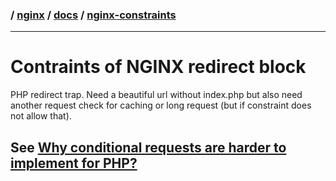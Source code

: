 ### / [nginx](./../../) / [docs](./../) / [nginx-constraints](./)

-----------------------------------------------------------------------------------

# Contraints of NGINX redirect block

PHP redirect trap. Need a beautiful url without index.php but also need another
request check for caching or long request (but if constraint does not allow that).

## See [Why conditional requests are harder to implement for PHP?](docs/how-to-provide-conditional-request-settings-like-timeout-or-caching/why-conditional-requests-are-hard-for-php.md)